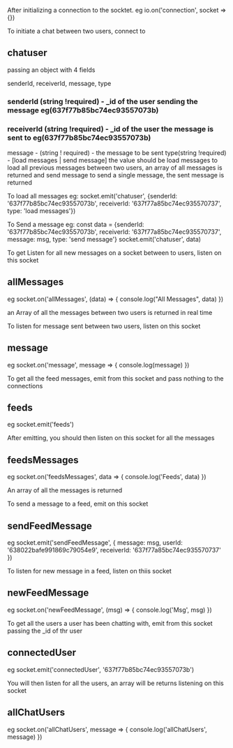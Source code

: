 After initializing a connection to the socktet.
eg io.on('connection', socket => {})



To initiate a chat between two users, connect to

## chatuser

passing an object with 4 fields

senderId, receiverId, message, type

### senderId (string !required)  - _id of the user sending the message eg(637f77b85bc74ec93557073b) 
### receiverId (string !required)  - _id of the user the message is sent to eg(637f77b85bc74ec93557073b) 
message - (string ! required) - the message to be sent
type(string !required) - [load messages | send message] the value should be load messages to load all previous messages between two users, an array of all messages is returned and send message to send a single message, the sent message is returned

To load all messages eg: socket.emit('chatuser', {senderId: '637f77b85bc74ec93557073b', receiverId: '637f77a85bc74ec935570737', type: 'load messages'})

To Send a message eg:  const data = {senderId: '637f77b85bc74ec93557073b', receiverId: '637f77a85bc74ec935570737', message: msg, type: 'send message'}
     socket.emit('chatuser', data)








To get Listen for all new messages on a socket between to users, listen on this socket

## allMessages

eg socket.on('allMessages', (data) => {
    console.log("All Messages", data)
})

an Array of all the messages between two users is returned in real time








To listen for message sent between two users, listen on this socket

## message

eg socket.on('message', message => {
    console.log(message)
})








To get all the feed messages, emit from this socket and pass nothing to the connections

## feeds
 eg socket.emit('feeds')








After emitting, you should then listen on this socket for all the messages

## feedsMessages

eg socket.on('feedsMessages', data => {
    console.log('Feeds', data)
})

An array of all the messages is returned







To send a message to a feed, emit on this socket

## sendFeedMessage

eg  socket.emit('sendFeedMessage', {
        message: msg,
        userId: '638022bafe991869c79054e9',
        receiverId: '637f77a85bc74ec935570737'
    })


To listen for new message in a feed, listen on thiis socket

## newFeedMessage

eg  socket.on('newFeedMessage', (msg) => {
    console.log('Msg', msg)
})




To get all the users a user has been chatting with, emit from this socket passing the _id of thr user

## connectedUser

eg socket.emit('connectedUser', '637f77b85bc74ec93557073b')

You will then listen for all the users, an array will be returns listening on this socket

## allChatUsers

eg socket.on('allChatUsers', message => {
    console.log('allChatUsers', message)
})





